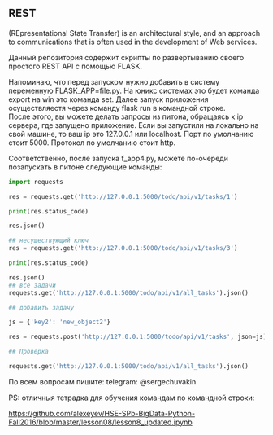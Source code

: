 ## REST 
(REpresentational State Transfer) is an architectural style, and an approach to communications that is often used in the development of Web services.

Данный репозитория содержит скрипты по развертыванию своего простого REST API c помощью FLASK. 

Напоминаю, что перед запуском нужно добавить в систему переменную FLASK_APP=file.py. На юникс системах это будет команда export 
на win это команда set. Далее запуск приложения осуществляестя через команду flask run в командной строке. 
<br>
После этого, вы можете делать запросы из питона, обращаясь к ip сервера, где запущено приложение. Если вы запустили на локально
на свой машине, то ваш ip это 127.0.0.1 или localhost. Порт по умолчанию стоит 5000. Протокол по умолчанию стоит http.

Соответственно, после запуска f_app4.py, можете по-очереди позапускать в питоне следующие команды: 
```python 
import requests

res = requests.get('http://127.0.0.1:5000/todo/api/v1/tasks/1')

print(res.status_code)

res.json()

## несуществующий ключ
res = requests.get('http://127.0.0.1:5000/todo/api/v1/tasks/3')

print(res.status_code)

res.json()
## все задачи
requests.get('http://127.0.0.1:5000/todo/api/v1/all_tasks').json()

## добавить задачу 

js = {'key2': 'new_object2'}

res = requests.post('http://127.0.0.1:5000/todo/api/v1/tasks', json=js)

## Проверка

requests.get('http://127.0.0.1:5000/todo/api/v1/all_tasks').json()
```
По всем вопросам пишите: 
telegram: @sergechuvakin

PS: отличныя тетрадка для обучения командам по командной строки: 

https://github.com/alexeyev/HSE-SPb-BigData-Python-Fall2016/blob/master/lesson08/lesson8_updated.ipynb
